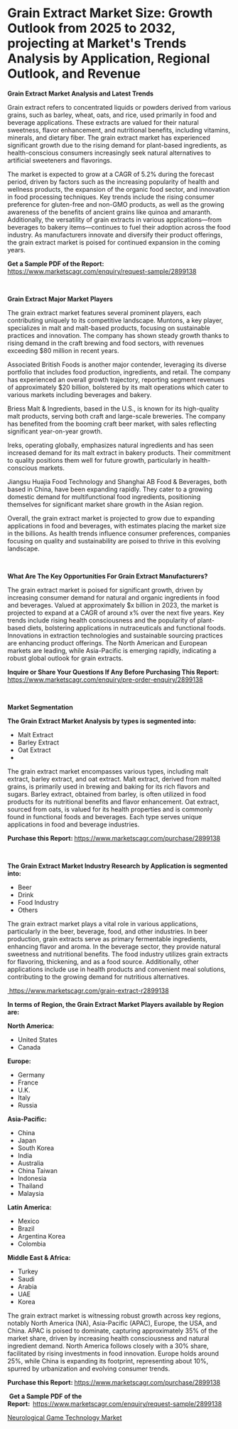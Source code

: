 <p><h1>Grain Extract Market Size: Growth Outlook from 2025 to 2032, projecting at Market's Trends Analysis by Application, Regional Outlook, and Revenue</h1></p><p><strong>Grain Extract Market Analysis and Latest Trends</strong></p>
<p><p>Grain extract refers to concentrated liquids or powders derived from various grains, such as barley, wheat, oats, and rice, used primarily in food and beverage applications. These extracts are valued for their natural sweetness, flavor enhancement, and nutritional benefits, including vitamins, minerals, and dietary fiber. The grain extract market has experienced significant growth due to the rising demand for plant-based ingredients, as health-conscious consumers increasingly seek natural alternatives to artificial sweeteners and flavorings.</p><p>The market is expected to grow at a CAGR of 5.2% during the forecast period, driven by factors such as the increasing popularity of health and wellness products, the expansion of the organic food sector, and innovation in food processing techniques. Key trends include the rising consumer preference for gluten-free and non-GMO products, as well as the growing awareness of the benefits of ancient grains like quinoa and amaranth. Additionally, the versatility of grain extracts in various applications—from beverages to bakery items—continues to fuel their adoption across the food industry. As manufacturers innovate and diversify their product offerings, the grain extract market is poised for continued expansion in the coming years.</p></p>
<p><strong>Get a Sample PDF of the Report:&nbsp;</strong> <a href="https://www.marketscagr.com/enquiry/request-sample/2899138?utm_campaign=2990&utm_medium=2&utm_source=Github&utm_content=ia&utm_term=15032025&utm_id=grain-extract">https://www.marketscagr.com/enquiry/request-sample/2899138</a></p>
<p>&nbsp;</p>
<p><strong>Grain Extract Major Market Players</strong></p>
<p><p>The grain extract market features several prominent players, each contributing uniquely to its competitive landscape. Muntons, a key player, specializes in malt and malt-based products, focusing on sustainable practices and innovation. The company has shown steady growth thanks to rising demand in the craft brewing and food sectors, with revenues exceeding $80 million in recent years.</p><p>Associated British Foods is another major contender, leveraging its diverse portfolio that includes food production, ingredients, and retail. The company has experienced an overall growth trajectory, reporting segment revenues of approximately $20 billion, bolstered by its malt operations which cater to various markets including beverages and bakery.</p><p>Briess Malt & Ingredients, based in the U.S., is known for its high-quality malt products, serving both craft and large-scale breweries. The company has benefited from the booming craft beer market, with sales reflecting significant year-on-year growth. </p><p>Ireks, operating globally, emphasizes natural ingredients and has seen increased demand for its malt extract in bakery products. Their commitment to quality positions them well for future growth, particularly in health-conscious markets.</p><p>Jiangsu Huajia Food Technology and Shanghai AB Food & Beverages, both based in China, have been expanding rapidly. They cater to a growing domestic demand for multifunctional food ingredients, positioning themselves for significant market share growth in the Asian region.</p><p>Overall, the grain extract market is projected to grow due to expanding applications in food and beverages, with estimates placing the market size in the billions. As health trends influence consumer preferences, companies focusing on quality and sustainability are poised to thrive in this evolving landscape.</p></p>
<p>&nbsp;</p>
<p><strong>What Are The Key Opportunities For Grain Extract Manufacturers?</strong></p>
<p><p>The grain extract market is poised for significant growth, driven by increasing consumer demand for natural and organic ingredients in food and beverages. Valued at approximately $x billion in 2023, the market is projected to expand at a CAGR of around x% over the next five years. Key trends include rising health consciousness and the popularity of plant-based diets, bolstering applications in nutraceuticals and functional foods. Innovations in extraction technologies and sustainable sourcing practices are enhancing product offerings. The North American and European markets are leading, while Asia-Pacific is emerging rapidly, indicating a robust global outlook for grain extracts.</p></p>
<p><strong>Inquire or Share Your Questions If Any Before Purchasing This Report:</strong> <a href="https://www.marketscagr.com/enquiry/pre-order-enquiry/2899138?utm_campaign=2990&utm_medium=2&utm_source=Github&utm_content=ia&utm_term=15032025&utm_id=grain-extract">https://www.marketscagr.com/enquiry/pre-order-enquiry/2899138</a></p>
<p>&nbsp;</p>
<p><strong>Market Segmentation</strong></p>
<p><strong>The Grain Extract Market Analysis by types is segmented into:</strong></p>
<p><ul><li>Malt Extract</li><li>Barley Extract</li><li>Oat Extract</li><li></li></ul></p>
<p><p>The grain extract market encompasses various types, including malt extract, barley extract, and oat extract. Malt extract, derived from malted grains, is primarily used in brewing and baking for its rich flavors and sugars. Barley extract, obtained from barley, is often utilized in food products for its nutritional benefits and flavor enhancement. Oat extract, sourced from oats, is valued for its health properties and is commonly found in functional foods and beverages. Each type serves unique applications in food and beverage industries.</p></p>
<p><strong>Purchase this Report:&nbsp;</strong><a href="https://www.marketscagr.com/purchase/2899138?utm_campaign=2990&utm_medium=2&utm_source=Github&utm_content=ia&utm_term=15032025&utm_id=grain-extract">https://www.marketscagr.com/purchase/2899138</a></p>
<p>&nbsp;</p>
<p><strong>The Grain Extract Market Industry Research by Application is segmented into:</strong></p>
<p><ul><li>Beer</li><li>Drink</li><li>Food Industry</li><li>Others</li></ul></p>
<p><p>The grain extract market plays a vital role in various applications, particularly in the beer, beverage, food, and other industries. In beer production, grain extracts serve as primary fermentable ingredients, enhancing flavor and aroma. In the beverage sector, they provide natural sweetness and nutritional benefits. The food industry utilizes grain extracts for flavoring, thickening, and as a food source. Additionally, other applications include use in health products and convenient meal solutions, contributing to the growing demand for nutritious alternatives.</p></p>
<p><a href="https://www.marketscagr.com/grain-extract-r2899138?utm_campaign=2990&utm_medium=2&utm_source=Github&utm_content=ia&utm_term=15032025&utm_id=grain-extract">&nbsp;https://www.marketscagr.com/grain-extract-r2899138</a></p>
<p><strong>In terms of Region, the Grain Extract Market Players available by Region are:</strong></p>
<p>
    <p> <strong> North America: </strong>
        <ul>
            <li>United States</li>
            <li>Canada</li>
        </ul>
        </p> 
    <p> <strong> Europe: </strong>
        <ul>
            <li>Germany</li>
            <li>France</li>
            <li>U.K.</li>
            <li>Italy</li>
            <li>Russia</li>
        </ul>
        </p> 
    <p> <strong> Asia-Pacific: </strong>
        <ul>
            <li>China</li>
            <li>Japan</li>
            <li>South Korea</li>
            <li>India</li>
            <li>Australia</li>
            <li>China Taiwan</li>
            <li>Indonesia</li>
            <li>Thailand</li>
            <li>Malaysia</li>
        </ul>
        </p> 
    <p> <strong> Latin America: </strong>
        <ul>
            <li>Mexico</li>
            <li>Brazil</li>
            <li>Argentina Korea</li>
            <li>Colombia</li>
        </ul>
        </p> 
    <p> <strong> Middle East & Africa: </strong>
        <ul>
            <li>Turkey</li>
            <li>Saudi</li>
            <li>Arabia</li>
            <li>UAE</li>
            <li>Korea</li>
        </ul>
    </p>
    </p>
<p><p>The grain extract market is witnessing robust growth across key regions, notably North America (NA), Asia-Pacific (APAC), Europe, the USA, and China. APAC is poised to dominate, capturing approximately 35% of the market share, driven by increasing health consciousness and natural ingredient demand. North America follows closely with a 30% share, facilitated by rising investments in food innovation. Europe holds around 25%, while China is expanding its footprint, representing about 10%, spurred by urbanization and evolving consumer trends.</p></p>
<p><strong>Purchase this Report: </strong><a href="https://www.marketscagr.com/purchase/2899138?utm_campaign=2990&utm_medium=2&utm_source=Github&utm_content=ia&utm_term=15032025&utm_id=grain-extract">https://www.marketscagr.com/purchase/2899138</a></p>
<p>&nbsp;<strong>Get a Sample PDF of the Report:&nbsp;&nbsp;</strong><a href="https://www.marketscagr.com/enquiry/request-sample/2899138?utm_campaign=2990&utm_medium=2&utm_source=Github&utm_content=ia&utm_term=15032025&utm_id=grain-extract">https://www.marketscagr.com/enquiry/request-sample/2899138</a></p>
<p><strong></strong></p>
<p><p><a href="https://github.com/scaseiargas/Market-Research-Report-List-1/blob/main/neurological-game-technology-market.md?utm_campaign=2990&utm_medium=2&utm_source=Github&utm_content=ia&utm_term=15032025&utm_id=grain-extract">Neurological Game Technology Market</a></p></p>
